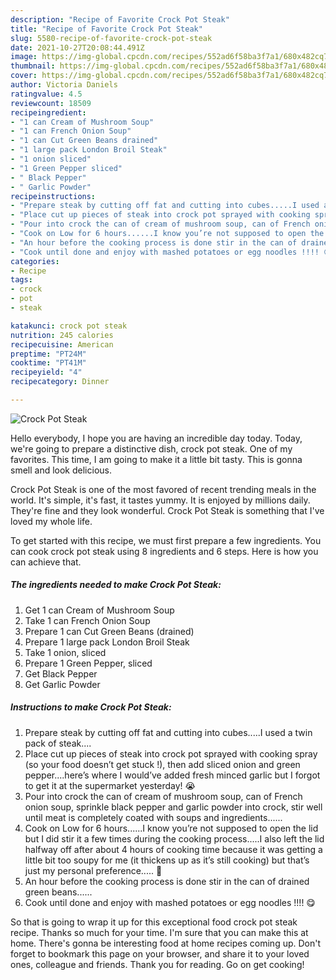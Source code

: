 ```yaml
---
description: "Recipe of Favorite Crock Pot Steak"
title: "Recipe of Favorite Crock Pot Steak"
slug: 5580-recipe-of-favorite-crock-pot-steak
date: 2021-10-27T20:08:44.491Z
image: https://img-global.cpcdn.com/recipes/552ad6f58ba3f7a1/680x482cq70/crock-pot-steak-recipe-main-photo.jpg
thumbnail: https://img-global.cpcdn.com/recipes/552ad6f58ba3f7a1/680x482cq70/crock-pot-steak-recipe-main-photo.jpg
cover: https://img-global.cpcdn.com/recipes/552ad6f58ba3f7a1/680x482cq70/crock-pot-steak-recipe-main-photo.jpg
author: Victoria Daniels
ratingvalue: 4.5
reviewcount: 18509
recipeingredient:
- "1 can Cream of Mushroom Soup"
- "1 can French Onion Soup"
- "1 can Cut Green Beans drained"
- "1 large pack London Broil Steak"
- "1 onion sliced"
- "1 Green Pepper sliced"
- " Black Pepper"
- " Garlic Powder"
recipeinstructions:
- "Prepare steak by cutting off fat and cutting into cubes.....I used a twin pack of steak...."
- "Place cut up pieces of steak into crock pot sprayed with cooking spray (so your food doesn’t get stuck !), then add sliced onion and green pepper....here’s where I would’ve added fresh minced garlic but I forgot to get it at the supermarket yesterday! 😭"
- "Pour into crock the can of cream of mushroom soup, can of French onion soup, sprinkle black pepper and garlic powder into crock, stir well until meat is completely coated with soups and ingredients......"
- "Cook on Low for 6 hours......I know you’re not supposed to open the lid but I did stir it a few times during the cooking process.....I also left the lid halfway off after about 4 hours of cooking time because it was getting a little bit too soupy for me (it thickens up as it’s still cooking) but that’s just my personal preference..... 🙂"
- "An hour before the cooking process is done stir in the can of drained green beans......"
- "Cook until done and enjoy with mashed potatoes or egg noodles !!!! 😋"
categories:
- Recipe
tags:
- crock
- pot
- steak

katakunci: crock pot steak 
nutrition: 245 calories
recipecuisine: American
preptime: "PT24M"
cooktime: "PT41M"
recipeyield: "4"
recipecategory: Dinner

---
```



![Crock Pot Steak](https://img-global.cpcdn.com/recipes/552ad6f58ba3f7a1/680x482cq70/crock-pot-steak-recipe-main-photo.jpg)

Hello everybody, I hope you are having an incredible day today. Today, we're going to prepare a distinctive dish, crock pot steak. One of my favorites. This time, I am going to make it a little bit tasty. This is gonna smell and look delicious.

Crock Pot Steak is one of the most favored of recent trending meals in the world. It's simple, it's fast, it tastes yummy. It is enjoyed by millions daily. They're fine and they look wonderful. Crock Pot Steak is something that I've loved my whole life.




To get started with this recipe, we must first prepare a few ingredients. You can cook crock pot steak using 8 ingredients and 6 steps. Here is how you can achieve that.

<!--inarticleads1-->

##### The ingredients needed to make Crock Pot Steak:

1. Get 1 can Cream of Mushroom Soup
1. Take 1 can French Onion Soup
1. Prepare 1 can Cut Green Beans (drained)
1. Prepare 1 large pack London Broil Steak
1. Take 1 onion, sliced
1. Prepare 1 Green Pepper, sliced
1. Get  Black Pepper
1. Get  Garlic Powder




<!--inarticleads2-->

##### Instructions to make Crock Pot Steak:

1. Prepare steak by cutting off fat and cutting into cubes.....I used a twin pack of steak....
1. Place cut up pieces of steak into crock pot sprayed with cooking spray (so your food doesn’t get stuck !), then add sliced onion and green pepper....here’s where I would’ve added fresh minced garlic but I forgot to get it at the supermarket yesterday! 😭
1. Pour into crock the can of cream of mushroom soup, can of French onion soup, sprinkle black pepper and garlic powder into crock, stir well until meat is completely coated with soups and ingredients......
1. Cook on Low for 6 hours......I know you’re not supposed to open the lid but I did stir it a few times during the cooking process.....I also left the lid halfway off after about 4 hours of cooking time because it was getting a little bit too soupy for me (it thickens up as it’s still cooking) but that’s just my personal preference..... 🙂
1. An hour before the cooking process is done stir in the can of drained green beans......
1. Cook until done and enjoy with mashed potatoes or egg noodles !!!! 😋




So that is going to wrap it up for this exceptional food crock pot steak recipe. Thanks so much for your time. I'm sure that you can make this at home. There's gonna be interesting food at home recipes coming up. Don't forget to bookmark this page on your browser, and share it to your loved ones, colleague and friends. Thank you for reading. Go on get cooking!
